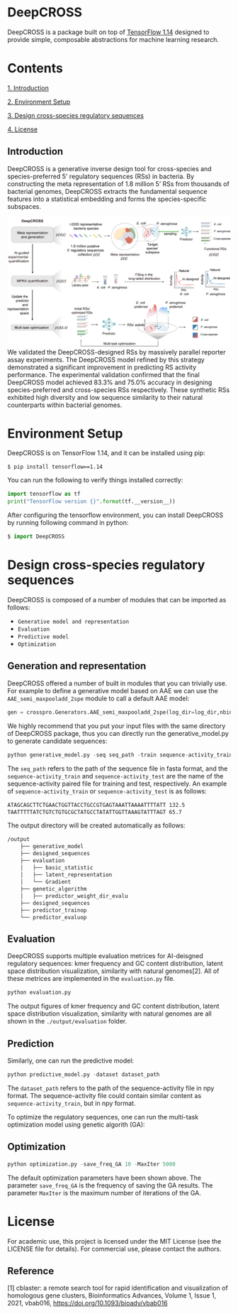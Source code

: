 # DeepCROSS


DeepCROSS is a package built on top of [TensorFlow 1.14](https://www.tensorflow.org/)
designed to provide simple, composable abstractions for machine learning
research.


# Contents
 
[1. Introduction](#1)   
 
[2. Environment Setup](#2)  
 
[3. Design cross-species regulatory sequences](#3)   

[4. License](#4)   


<h2 id="#1"> Introduction</h2>
DeepCROSS is a generative inverse design tool for cross-species and species-preferred 5' regulatory sequences (RSs) in bacteria. By constructing the meta representation of 1.8 million 5’ RSs from thousands of bacterial genomes, DeepCROSS extracts the fundamental sequence features into a statistical embedding and forms the species-specific subspaces.

![DeepCROSS](figure1.png)
We validated the DeepCROSS-designed RSs by massively parallel reporter assay experiments. The DeepCROSS model refined by this strategy demonstrated a significant improvement in predicting RS activity performance. The experimental validation confirmed that the final DeepCROSS model achieved 83.3% and 75.0% accuracy in designing species-preferred and cross-species RSs respectively. These synthetic RSs exhibited high diversity and low sequence similarity to their natural counterparts within bacterial genomes.


# Environment Setup
DeepCROSS is on TensorFlow 1.14, and it can be installed using pip:
```shell
$ pip install tensorflow==1.14
```
You can run the following to verify things installed correctly:

```python
import tensorflow as tf
print("TensorFlow version {}".format(tf.__version__))
```
After configuring the tensorflow environment, you can install DeepCROSS by running following command in python:

```python
$ import DeepCROSS
```
# Design cross-species regulatory sequences
DeepCROSS is composed of a number of modules that can be imported as follows:
- `Generative model and representation`
- `Evaluation`
- `Predictive model`
- `Optimization`

## Generation and representation 

DeepCROSS offered a number of built in modules that you can trivially use. For
example to define a generative model based on AAE we can use the `AAE_semi_maxpooladd_2spe` module to call a default AAE model:

```python
gen = crosspro.Generators.AAE_semi_maxpooladd_2spe(log_dir=log_dir,nbin=nbin)
```

We highly recommend that you put your input files with the same directory of DeepCROSS package, thus you can directly run the generative_model.py to generate candidate sequences: 

```python
python generative_model.py -seq seq_path -train sequence-activity_train -test sequence-activity_test
```
The `seq_path` refers to the path of the sequence file in fasta format, and the `sequence-activity_train` and `sequence-activity_test` are the name of the sequence-activity paired file for training and test, respectively. An example of `sequence-activity_train` or `sequence-activity_test` is as follows:
~~~
ATAGCAGCTTCTGAACTGGTTACCTGCCGTGAGTAAATTAAAATTTTATT 132.5
TAATTTTTATCTGTCTGTGCGCTATGCCTATATTGGTTAAAGTATTTAGT 65.7
~~~

The output directory will be created automatically as follows:
~~~
/output  
    ├── generative_model  
    ├── designed_sequences 
    ├── evaluation  
    │   ├── basic_statistic
    │   ├── latent_representation
    │   └── Gradient  
    ├── genetic_algorithm    
    │   ├── predictor_weight_dir_evalu
    ├── designed_sequences  
    ├── predictor_trainop  
    └── predictor_evaluop      
~~~


## Evaluation
DeepCROSS supports multiple evaluation metrices for AI-deisgned regulatory sequences: kmer frequency and GC content distribution, latent space distribution visualization, similarity with natural genomes[2]. All of these metrices are implemented in the `evaluation.py` file.

```python
python evaluation.py
```
The output figures of kmer frequency and GC content distribution, latent space distribution visualization, similarity with natural genomes are all shown in the 
`./output/evaluation` folder.

## Prediction

Similarly, one can run the predictive model:

```python 
python predictive_model.py -dataset dataset_path
```
The `dataset_path` refers to the path of the sequence-activity file in npy format. The sequence-activity file could contain similar content as `sequence-activity_train`, but in npy format.

To optimize the regulatory sequences, one can run the multi-task optimization model using genetic algorith (GA):

## Optimization

```python
python optimization.py -save_freq_GA 10 -MaxIter 5000
```
The default optimization parameters have been shown above. The parameter `save_freq_GA` is the frequency of saving the GA results. The parameter `MaxIter` is the maximum number of iterations of the GA.


# License
For academic use, this project is licensed under the MIT License (see the LICENSE file for details). For commercial use, please contact the authors.

## Reference
[1] cblaster: a remote search tool for rapid identification and visualization of homologous gene clusters, Bioinformatics Advances, Volume 1, Issue 1, 2021, vbab016, https://doi.org/10.1093/bioadv/vbab016

